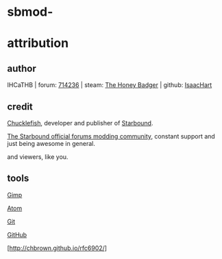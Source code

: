 # sbmod-
# attribution

## author

IHCaTHB | forum: [714236] | steam: [The Honey Badger] | github: [IsaacHart]

## credit

[Chucklefish], developer and publisher of [Starbound].

[The Starbound official forums modding community], constant support and just being awesome in general.

and viewers, like you.

## tools

[Gimp](https://www.gimp.org/)

[Atom](https://atom.io/)

[Git](https://git-scm.com/)

[GitHub](https://github.com/)

[http://chbrown.github.io/rfc6902/]



[714236]: http://community.playstarbound.com/members/714236

[The Honey Badger]: https://steamcommunity.com/profiles/76561197966846799/myworkshopfiles/?appid=211820

[IsaacHart]: https://github.com/IHCaTHB-Starbound-Workshop

[Chucklefish]: http://www.chucklefish.org

[Starbound]: http://playstarbound.com

[The Starbound official forums modding community]: http://community.playstarbound.com/forums/111
